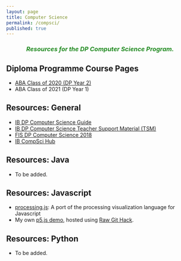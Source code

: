 ```yaml
---
layout: page
title: Computer Science
permalink: /compsci/
published: true
---
```


<div><h3 style = color:ForestGreen; align="center"><i>Resources for the DP Computer Science Program.</i></h3></div>

## Diploma Programme Course Pages
- [ABA Class of 2020 (DP Year 2)](pages/2019-ABA-CS.html)
- ABA Class of 2021 (DP Year 1)

## Resources: General
- [IB DP Computer Science Guide](http://xmltwo.ibo.org/publications/DP/Group5/d_5_comsc_gui_1201_1/html/67.207.142.65/exist/rest/app/gui.xql@doc=d_5_comsc_gui_1201_1_e&part=1&chapter=1.html)
- [IB DP Computer Science Teacher Support Material (TSM)](https://ibpublishing.ibo.org/live-exist/rest/app/tsm.xql?doc=d_4_comsc_tsm_1201_2_e&part=1&chapter=1)
- [FIS DP Computer Science 2018](https://sites.google.com/a/fis.edu/fiscomp/)
- [IB CompSci Hub](https://ib.compscihub.net/)

## Resources: Java
- To be added.

## Resources: Javascript
- [processing.js](http://processingjs.org/): A port of the processing visualization language for Javascript
- My own [p5.js demo](https://rawcdn.githack.com/mvpoirier/p5js/677a284ab2b01db06b1b2148c28c24ced95b2e36/p5-js-testbed/index.html), hosted using [Raw Git Hack](https://raw.githack.com/).

## Resources: Python
- To be added.